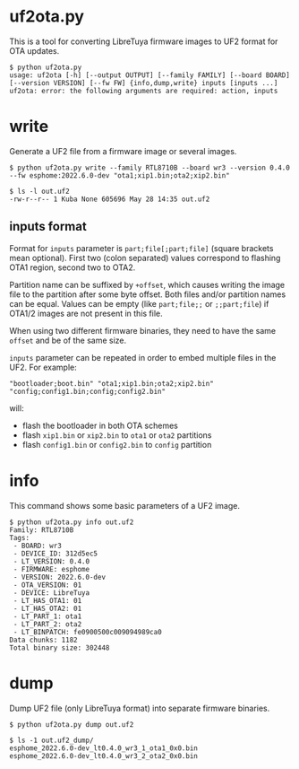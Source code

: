 # uf2ota.py

This is a tool for converting LibreTuya firmware images to UF2 format for OTA updates.

```console
$ python uf2ota.py
usage: uf2ota [-h] [--output OUTPUT] [--family FAMILY] [--board BOARD] [--version VERSION] [--fw FW] {info,dump,write} inputs [inputs ...]
uf2ota: error: the following arguments are required: action, inputs
```

# write

Generate a UF2 file from a firmware image or several images.

```console
$ python uf2ota.py write --family RTL8710B --board wr3 --version 0.4.0 --fw esphome:2022.6.0-dev "ota1;xip1.bin;ota2;xip2.bin"

$ ls -l out.uf2
-rw-r--r-- 1 Kuba None 605696 May 28 14:35 out.uf2
```

## inputs format

Format for `inputs` parameter is `part;file[;part;file]` (square brackets mean optional). First two (colon separated) values correspond to flashing OTA1 region, second two to OTA2.

Partition name can be suffixed by `+offset`, which causes writing the image file to the partition after some byte offset. Both files and/or partition names can be equal. Values can be empty (like `part;file;;` or `;;part;file`) if OTA1/2 images are not present in this file.

When using two different firmware binaries, they need to have the same `offset` and be of the same size.

`inputs` parameter can be repeated in order to embed multiple files in the UF2. For example:
```console
"bootloader;boot.bin" "ota1;xip1.bin;ota2;xip2.bin" "config;config1.bin;config;config2.bin"
```
will:

- flash the bootloader in both OTA schemes
- flash `xip1.bin` or `xip2.bin` to `ota1` or `ota2` partitions
- flash `config1.bin` or `config2.bin` to `config` partition

# info

This command shows some basic parameters of a UF2 image.

```console
$ python uf2ota.py info out.uf2
Family: RTL8710B
Tags:
 - BOARD: wr3
 - DEVICE_ID: 312d5ec5
 - LT_VERSION: 0.4.0
 - FIRMWARE: esphome
 - VERSION: 2022.6.0-dev
 - OTA_VERSION: 01
 - DEVICE: LibreTuya
 - LT_HAS_OTA1: 01
 - LT_HAS_OTA2: 01
 - LT_PART_1: ota1
 - LT_PART_2: ota2
 - LT_BINPATCH: fe0900500c009094989ca0
Data chunks: 1182
Total binary size: 302448
```

# dump

Dump UF2 file (only LibreTuya format) into separate firmware binaries.

```console
$ python uf2ota.py dump out.uf2

$ ls -1 out.uf2_dump/
esphome_2022.6.0-dev_lt0.4.0_wr3_1_ota1_0x0.bin
esphome_2022.6.0-dev_lt0.4.0_wr3_2_ota2_0x0.bin
```
